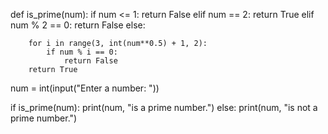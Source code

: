 def is_prime(num):
    if num <= 1:
        return False
    elif num == 2:
        return True
    elif num % 2 == 0:
        return False
    else:
       
        for i in range(3, int(num**0.5) + 1, 2):
            if num % i == 0:
                return False
        return True

num = int(input("Enter a number: "))

if is_prime(num):
    print(num, "is a prime number.")
else:
    print(num, "is not a prime number.")
